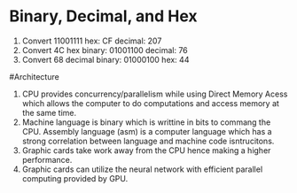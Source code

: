 # Binary, Decimal, and Hex
1. Convert 11001111
hex: CF
decimal: 207
2. Convert 4C hex
binary: 01001100
decimal: 76
3. Convert 68 decimal
binary: 01000100
hex: 44

#Architecture
1. CPU provides concurrency/parallelism while using Direct Memory Acess which allows the computer to do computations and access memory at the same time.
2. Machine language is binary which is writtine in bits to commang the CPU. Assembly language (asm) is a computer language which has a strong correlation between language and machine code isntrucitons.
3. Graphic cards take work away from the CPU hence making a higher performance.
4. Graphic cards can utilize the neural network with efficient parallel computing provided by GPU.  